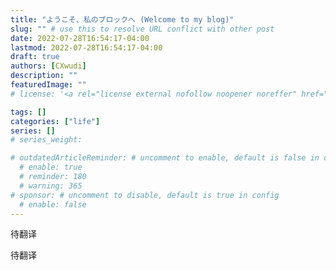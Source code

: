 ```yaml
---
title: "ようこそ、私のブロックへ (Welcome to my blog)"
slug: "" # use this to resolve URL conflict with other post
date: 2022-07-28T16:54:17-04:00
lastmod: 2022-07-28T16:54:17-04:00
draft: true
authors: [CXwudi]
description: ""
featuredImage: ""
# license: '<a rel="license external nofollow noopener noreffer" href="https://creativecommons.org/licenses/by-nc/4.0/" target="_blank">CC BY-NC 4.0</a>'

tags: []
categories: ["life"]
series: []
# series_weight: 

# outdatedArticleReminder: # uncomment to enable, default is false in config 
  # enable: true
  # reminder: 180
  # warning: 365
# sponsor: # uncomment to disable, default is true in config 
  # enable: false
---
```


待翻译

<!--more-->

待翻译
